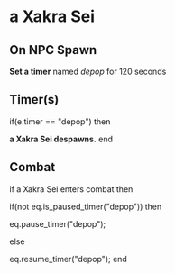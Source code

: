 # a Xakra Sei
## On NPC Spawn

**Set a timer** named *depop* for 120 seconds
## Timer(s)

if(e.timer == "depop") then


**a Xakra Sei despawns.**
end

## Combat

if a Xakra Sei enters combat  then


if(not eq.is_paused_timer("depop")) then



eq.pause_timer("depop");


else


eq.resume_timer("depop");
end
